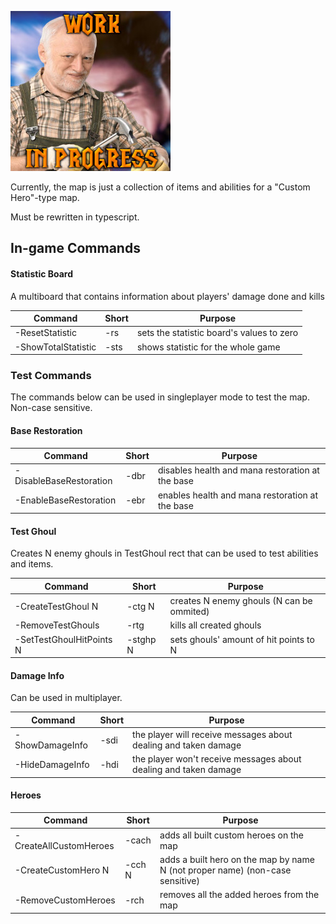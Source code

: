 
![Logo](Logo.jpg)

Currently, the map is just a collection of items and abilities for a "Custom Hero"-type map.

Must be rewritten in typescript.

## In-game Commands

#### Statistic Board

A multiboard that contains information about players' damage done and kills

Command | Short | Purpose
--- | --- | ---
-ResetStatistic | -rs | sets the statistic board's values to zero
-ShowTotalStatistic | -sts | shows statistic for the whole game

### Test Commands

The commands below can be used in singleplayer mode to test the map. Non-case sensitive.

#### Base Restoration

Command | Short | Purpose
--- | --- | ---
-DisableBaseRestoration | -dbr | disables health and mana restoration at the base
-EnableBaseRestoration | -ebr | enables health and mana restoration at the base

#### Test Ghoul

Creates N enemy ghouls in TestGhoul rect that can be used to test abilities and items. 

Command | Short | Purpose
--- | --- | ---
-CreateTestGhoul N | -ctg N | creates N enemy ghouls (N can be ommited)
-RemoveTestGhouls | -rtg | kills all created ghouls
-SetTestGhoulHitPoints N | -stghp N | sets ghouls' amount of hit points to N

#### Damage Info

Can be used in multiplayer.

Command | Short | Purpose
--- | --- | ---
-ShowDamageInfo | -sdi | the player will receive messages about dealing and taken damage
-HideDamageInfo | -hdi | the player won't receive messages about dealing and taken damage

#### Heroes

Command | Short | Purpose
--- | --- | ---
-CreateAllCustomHeroes | -cach | adds all built custom heroes on the map
-CreateCustomHero N | -cch N | adds a built hero on the map by name N (not proper name) (non-case sensitive)
-RemoveCustomHeroes | -rch | removes all the added heroes from the map
